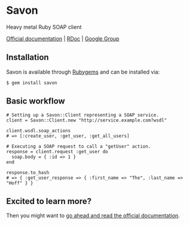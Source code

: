 Savon
=====

Heavy metal Ruby SOAP client

[Official documentation](http://savonrb.com) | [RDoc](http://rubydoc.info/gems/savon) | [Google Group](http://groups.google.com/group/savon-soap)

Installation
------------

Savon is available through [Rubygems](http://rubygems.org/gems/savon) and can be installed via:

    $ gem install savon

Basic workflow
--------------

    # Setting up a Savon::Client representing a SOAP service.
    client = Savon::Client.new "http://service.example.com?wsdl"

    client.wsdl.soap_actions
    # => [:create_user, :get_user, :get_all_users]

    # Executing a SOAP request to call a "getUser" action.
    response = client.request :get_user do
      soap.body = { :id => 1 }
    end

    response.to_hash
    # => { :get_user_response => { :first_name => "The", :last_name => "Hoff" } }

Excited to learn more?
----------------------

Then you might want to [go ahead and read the official documentation](http://savonrb.com).
